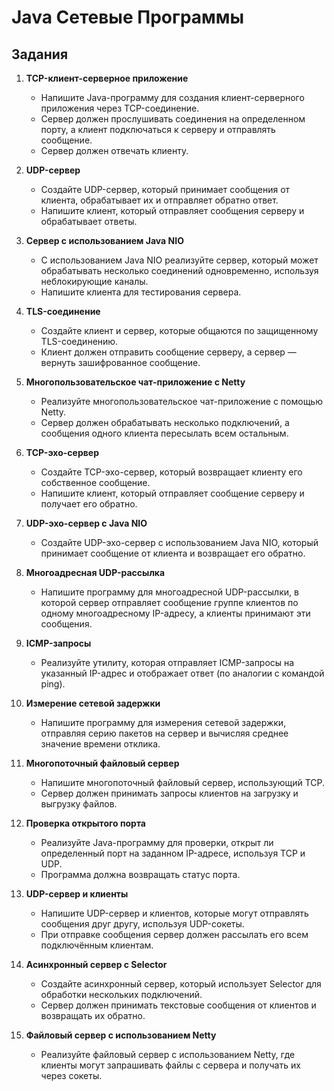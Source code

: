 # Java Сетевые Программы

## Задания

1. **TCP-клиент-серверное приложение**
   - Напишите Java-программу для создания клиент-серверного приложения через TCP-соединение. 
   - Сервер должен прослушивать соединения на определенном порту, а клиент подключаться к серверу и отправлять сообщение. 
   - Сервер должен отвечать клиенту.

2. **UDP-сервер**
   - Создайте UDP-сервер, который принимает сообщения от клиента, обрабатывает их и отправляет обратно ответ. 
   - Напишите клиент, который отправляет сообщения серверу и обрабатывает ответы.

3. **Сервер с использованием Java NIO**
   - С использованием Java NIO реализуйте сервер, который может обрабатывать несколько соединений одновременно, используя неблокирующие каналы. 
   - Напишите клиента для тестирования сервера.

4. **TLS-соединение**
   - Создайте клиент и сервер, которые общаются по защищенному TLS-соединению. 
   - Клиент должен отправить сообщение серверу, а сервер — вернуть зашифрованное сообщение.

5. **Многопользовательское чат-приложение с Netty**
   - Реализуйте многопользовательское чат-приложение с помощью Netty. 
   - Сервер должен обрабатывать несколько подключений, а сообщения одного клиента пересылать всем остальным.

6. **TCP-эхо-сервер**
   - Создайте TCP-эхо-сервер, который возвращает клиенту его собственное сообщение. 
   - Напишите клиент, который отправляет сообщение серверу и получает его обратно.

7. **UDP-эхо-сервер с Java NIO**
   - Создайте UDP-эхо-сервер с использованием Java NIO, который принимает сообщение от клиента и возвращает его обратно.

8. **Многоадресная UDP-рассылка**
   - Напишите программу для многоадресной UDP-рассылки, в которой сервер отправляет сообщение группе клиентов по одному многоадресному IP-адресу, а клиенты принимают эти сообщения.

9. **ICMP-запросы**
   - Реализуйте утилиту, которая отправляет ICMP-запросы на указанный IP-адрес и отображает ответ (по аналогии с командой ping).

10. **Измерение сетевой задержки**
    - Напишите программу для измерения сетевой задержки, отправляя серию пакетов на сервер и вычисляя среднее значение времени отклика.

11. **Многопоточный файловый сервер**
    - Напишите многопоточный файловый сервер, использующий TCP. 
    - Сервер должен принимать запросы клиентов на загрузку и выгрузку файлов.

12. **Проверка открытого порта**
    - Реализуйте Java-программу для проверки, открыт ли определенный порт на заданном IP-адресе, используя TCP и UDP. 
    - Программа должна возвращать статус порта.

13. **UDP-сервер и клиенты**
    - Напишите UDP-сервер и клиентов, которые могут отправлять сообщения друг другу, используя UDP-сокеты. 
    - При отправке сообщения сервер должен рассылать его всем подключённым клиентам.

14. **Асинхронный сервер с Selector**
    - Создайте асинхронный сервер, который использует Selector для обработки нескольких подключений. 
    - Сервер должен принимать текстовые сообщения от клиентов и возвращать их обратно.

15. **Файловый сервер с использованием Netty**
    - Реализуйте файловый сервер с использованием Netty, где клиенты могут запрашивать файлы с сервера и получать их через сокеты.
